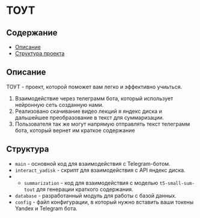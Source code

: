 # ТОУТ

## Содержание
- [Описание](#описание)
- [Структура проекта](#структура)

## Описание
ТОУТ - проект, которой поможет вам легко и эффективно учиьться.
1) Взаимодействие через телеграмм бота, который использует нейронную сеть созданную нами.
2) Реализовано скачивание видео лекций я яндекс диска и дальшейшее преобразование в текст для суммаризации.
3) Пользователя так же могут напрямую отправлять текст телеграмм бота, который вернет им краткое содержание

## Структура

- `main` - основной код для взаимодействия с Telegram-ботом.
- `interact_yadisk` - скрипт для взаимодействия с API яндекс диска.
- - `summarization` - код для взаимодействия с моделью `t5-small-sum-tout` для генерации краткого содержания.
- `database` - разработанный модуль для работы с базой данных.
- `config` - файл конфигурации, в который нужно вставить ваши токены Yandex и Telegram бота.

